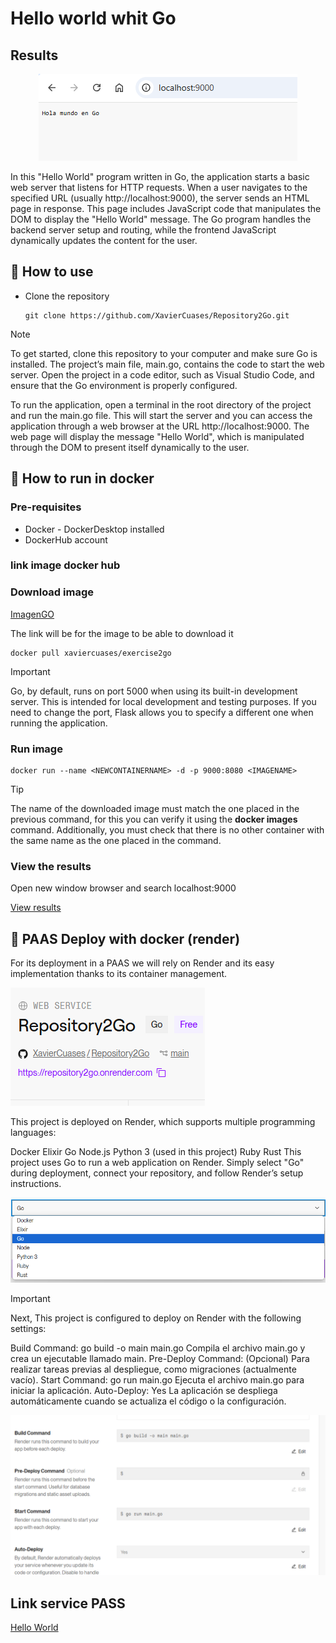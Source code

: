 # Hello world whit Go
## Results
<p align="center">
   <img src="./resultados/resultado1.png" alt="Hello from Go">
</p>

In this "Hello World" program written in Go, the application starts a basic web server that listens for HTTP requests. When a user navigates to the specified URL (usually http://localhost:9000), the server sends an HTML page in response. This page includes JavaScript code that manipulates the DOM to display the "Hello World" message. The Go program handles the backend server setup and routing, while the frontend JavaScript dynamically updates the content for the user.

## :open_book: How to use
* Clone the repository

    ```
    git clone https://github.com/XavierCuases/Repository2Go.git
    ```
> [!NOTE]
To get started, clone this repository to your computer and make sure Go is installed. The project’s main file, main.go, contains the code to start the web server. Open the project in a code editor, such as Visual Studio Code, and ensure that the Go environment is properly configured.

To run the application, open a terminal in the root directory of the project and run the main.go file. This will start the server and you can access the application through a web browser at the URL http://localhost:9000. The web page will display the message "Hello World", which is manipulated through the DOM to present itself dynamically to the user.


## :rocket: How to run in docker
### Pre-requisites
* Docker - DockerDesktop installed
* DockerHub account

### link image docker hub 


### Download image

[ImagenGO](https://hub.docker.com/r/xaviercuases/exercise2go "click for visit")

The link will be for the image to be able to download it
```
docker pull xaviercuases/exercise2go
```
> [!IMPORTANT]
> Go, by default, runs on port 5000 when using its built-in development server. This is intended for local development and testing purposes. If you need to change the port, Flask allows you to specify a different one when running the application.
### Run image
```
docker run --name <NEWCONTAINERNAME> -d -p 9000:8080 <IMAGENAME>
```
> [!TIP]
> The name of the downloaded image must match the one placed in the previous command, for this you can verify it using the **docker images** command. Additionally, you must check that there is no other container with the same name as the one placed in the command.
### View the results
Open new window browser and search localhost:9000

[View results](#results)

## :light_rail: PAAS Deploy with docker (render)
For its deployment in a PAAS we will rely on Render and its easy implementation thanks to its container management. 

![Render Service](./resultados/render4.png "Service")

This project is deployed on Render, which supports multiple programming languages:

Docker
Elixir
Go
Node.js
Python 3 (used in this project)
Ruby
Rust
This project uses Go to run a web application on Render. Simply select "Go" during deployment, connect your repository, and follow Render’s setup instructions.

![Build Container](./resultados/render2.png "Build Configuration")

> [!IMPORTANT]
> Next, This project is configured to deploy on Render with the following settings:

Build Command: go build -o main main.go  Compila el archivo main.go y crea un ejecutable llamado main.
Pre-Deploy Command: (Opcional) Para realizar tareas previas al despliegue, como migraciones (actualmente vacío).
Start Command: go run main.go Ejecuta el archivo main.go para iniciar la aplicación.
Auto-Deploy: Yes La aplicación se despliega automáticamente cuando se actualiza el código o la configuración.


![Generate Domain](./resultados/render3.png "Domain")

## Link service PASS

[Hello World](https://repository2go.onrender.com "click for visit")
